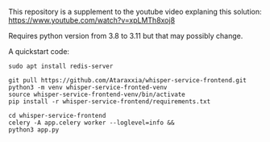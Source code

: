 This repository is a supplement to the youtube video explaning this solution:
https://www.youtube.com/watch?v=xpLMTh8xoj8

Requires python version from 3.8 to 3.11 but that may possibly change.

A quickstart code:
```
sudo apt install redis-server 

git pull https://github.com/Ataraxxia/whisper-service-frontend.git
python3 -m venv whisper-service-fronted-venv
source whisper-service-frontend-venv/bin/activate
pip install -r whisper-service-frontend/requirements.txt

cd whisper-service-frontend
celery -A app.celery worker --loglevel=info &&
python3 app.py
```
